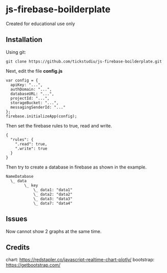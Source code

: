 # js-firebase-boilderplate
Created for educational use only

## Installation
Using git:
```
git clone https://github.com/tickstudiu/js-firebase-boilderplate.git
```
Next, edit the file **config.js**
```
var config = {
  apiKey: "...",
  authDomain: "...",
  databaseURL: "...",
  projectId: "...",
  storageBucket: "...",
  messagingSenderId: "..."
};
firebase.initializeApp(config);
```
Then set the firebase rules to true, read and write.
```
{
  "rules": {
    ".read": true,
    ".write": true
  }
}
```
Then try to create a database in firebase as shown in the example.
```
NameDatabase
  \_ data
        \_ key
            \_ data1: "data1"
            \_ data2: "data2"
            \_ data3: "data3"
            \_ data7: "data4"
```

## Issues
Now cannot show 2 graphs at the same time.

## Credits
chart: https://redstapler.co/javascript-realtime-chart-plotly/
bootstrap: https://getbootstrap.com/
